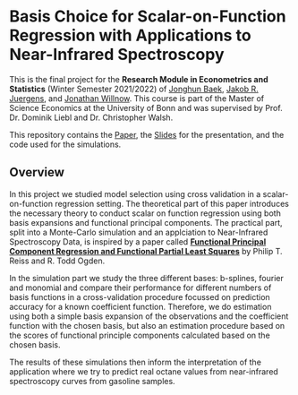 # Basis Choice for Scalar-on-Function Regression with Applications to Near-Infrared Spectroscopy

This is the final project for the **Research Module in Econometrics and Statistics** (Winter Semester 2021/2022) of [Jonghun Baek](https://github.com/Hun-baek), [Jakob R. Juergens](https://jakobjuergens.com/), and [Jonathan Willnow](https://github.com/JonathanWillnow).
This course is part of the Master of Science Economics at the University of Bonn and was supervised by Prof. Dr. Dominik Liebl and Dr. Christopher Walsh.

This repository contains the [Paper](Paper/main.pdf), the [Slides](Presentation/slides.pdf) for the presentation, and the code used for the simulations.

## Overview
In this project we studied model selection using cross validation in a scalar-on-function regression setting. The theoretical part of this paper introduces the necessary theory to conduct scalar on function regression using both basis expansions and functional principal components. The practical part, split into a Monte-Carlo simulation and an applciation to Near-Infrared Spectroscopy Data, is inspired by a paper called [**Functional Principal Component Regression and Functional Partial Least Squares**](https://www.tandfonline.com/doi/abs/10.1198/016214507000000527) by Philip T. Reiss and R. Todd Ogden.

In the simulation part we study the three different bases: b-splines, fourier and monomial and compare their performance for different numbers of basis functions in a cross-validation procedure focussed on prediction accuracy for a known coefficient function. Therefore, we do estimation using both a simple basis expansion of the observations and the coefficient function with the chosen basis, but also an estimation procedure based on the scores of functional principle components calculated based on the chosen basis.

The results of these simulations then inform the interpretation of the application where we try to predict real octane values from near-infrared spectroscopy curves from gasoline samples.
